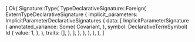 [
    Ok(
        Signature::Type(
            TypeDeclarativeSignature::Foreign(
                ExternTypeDeclarativeSignature {
                    implicit_parameters: ImplicitParameterDeclarativeSignatures {
                        data: [
                            ImplicitParameterSignature {
                                annotated_variance: Some(
                                    Covariant,
                                ),
                                symbol: DeclarativeTermSymbol(
                                    Id {
                                        value: 1,
                                    },
                                ),
                                traits: [],
                            },
                        ],
                    },
                },
            ),
        ),
    ),
]